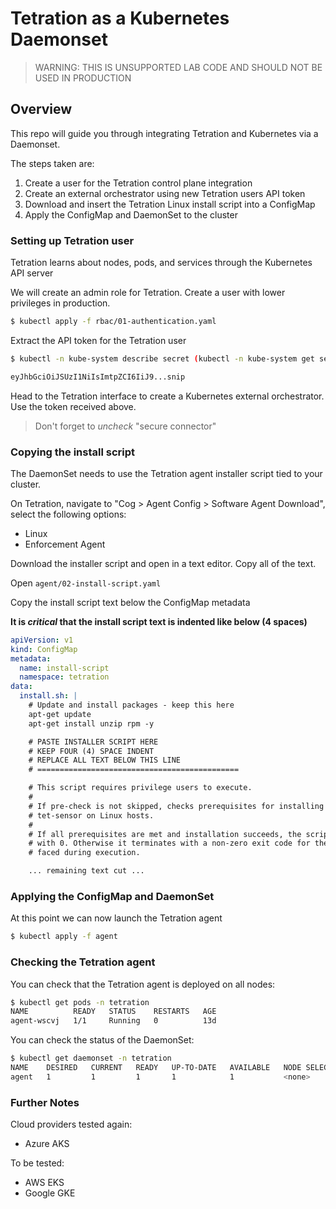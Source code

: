 # Tetration as a Kubernetes Daemonset  

>WARNING: THIS IS UNSUPPORTED LAB CODE AND SHOULD NOT BE USED IN PRODUCTION

## Overview

This repo will guide you through integrating Tetration and Kubernetes via a Daemonset.

The steps taken are:
1. Create a user for the Tetration control plane integration
2. Create an external orchestrator using new Tetration users API token
3. Download and insert the Tetration Linux install script into a ConfigMap
4. Apply the ConfigMap and DaemonSet to the cluster

### Setting up Tetration user

Tetration learns about nodes, pods, and services through the Kubernetes API server

We will create an admin role for Tetration. Create a user with lower privileges in production.
```bash
$ kubectl apply -f rbac/01-authentication.yaml
```

Extract the API token for the Tetration user
```bash
$ kubectl -n kube-system describe secret (kubectl -n kube-system get secret | grep tetration | awk '{print $1}') | grep token: | awk '{print $2}'

eyJhbGciOiJSUzI1NiIsImtpZCI6IiJ9...snip
```

Head to the Tetration interface to create a Kubernetes external orchestrator. Use the token received above.

> Don't forget to _uncheck_ "secure connector" 

### Copying the install script

The DaemonSet needs to use the Tetration agent installer script tied to your cluster.

On Tetration, navigate to "Cog > Agent Config > Software Agent Download", select the following options:

- Linux
- Enforcement Agent

Download the installer script and open in a text editor. Copy all of the text.

Open `agent/02-install-script.yaml`

Copy the install script text below the ConfigMap metadata

**It is _critical_ that the install script text is indented like below (4 spaces)**

```yaml
apiVersion: v1
kind: ConfigMap
metadata:
  name: install-script
  namespace: tetration
data:
  install.sh: |
    # Update and install packages - keep this here
    apt-get update 
    apt-get install unzip rpm -y

    # PASTE INSTALLER SCRIPT HERE
    # KEEP FOUR (4) SPACE INDENT
    # REPLACE ALL TEXT BELOW THIS LINE
    # =============================================

    # This script requires privilege users to execute.
    #
    # If pre-check is not skipped, checks prerequisites for installing and running
    # tet-sensor on Linux hosts.
    #
    # If all prerequisites are met and installation succeeds, the script exits
    # with 0. Otherwise it terminates with a non-zero exit code for the first error
    # faced during execution.

    ... remaining text cut ...
```

### Applying the ConfigMap and DaemonSet

At this point we can now launch the Tetration agent

```bash
$ kubectl apply -f agent
```

### Checking the Tetration agent

You can check that the Tetration agent is deployed on all nodes:
```bash
$ kubectl get pods -n tetration
NAME          READY   STATUS    RESTARTS   AGE
agent-wscvj   1/1     Running   0          13d
```

You can check the status of the DaemonSet:
```bash
$ kubectl get daemonset -n tetration
NAME    DESIRED   CURRENT   READY   UP-TO-DATE   AVAILABLE   NODE SELECTOR   AGE
agent   1         1         1       1            1           <none>          13d
```

### Further Notes

Cloud providers tested again:
- Azure AKS

To be tested:
- AWS EKS
- Google GKE